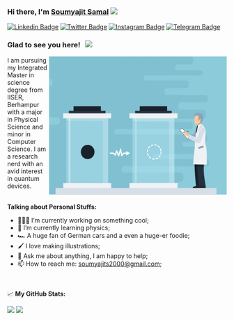 ### Hi there, I'm <a href="https://gkassym.netlify.app" target="_blank">Soumyajit Samal</a> <img src="https://media.giphy.com/media/hvRJCLFzcasrR4ia7z/giphy.gif" width="2px">

[![Linkedin Badge](https://img.shields.io/badge/-LinkedIn-0e76a8?style=flat-square&logo=Linkedin&logoColor=white)](https://www.linkedin.com/in/soumyajitsamal/)
[![Twitter Badge](https://img.shields.io/badge/-Twitter-00acee?style=flat-square&logo=Twitter&logoColor=white)](https://twitter.com/soumyajit140300)
[![Instagram Badge](https://img.shields.io/badge/-Instagram-e4405f?style=flat-square&logo=Instagram&logoColor=white)](https://www.instagram.com/soumyajit.14/)
[![Telegram Badge](https://img.shields.io/badge/-Quora-9F2100?style=flat-square&logo=Quora&logoColor=white)](https://www.quora.com/profile/Soumyajit-Samal-2)

### Glad to see you here! &nbsp; ![](https://visitor-badge.glitch.me/badge?page_id=soumyajits2000.soumyajits2000)
<img align="right" alt="GIF" src="Presentation1.gif" width="408" height="318" />
I am pursuing my Integrated Master in science degree from IISER, Berhampur with a major in Physical Science and minor in Computer Science. I am a research nerd with an avid interest in quantum devices. 


<br>
<br>

**Talking about Personal Stuffs:**

- 👨🏻‍💻 I’m currently working on something cool;
- 🚀 I’m currently learning physics;
- 🏎️ A huge fan of German cars and a even a huge-er foodie;
- 🖌️ I love making illustrations;
- 💬 Ask me about anything, I am happy to help;
- 📫 How to reach me: soumyajits2000@gmail.com;

</br>

📈 **My GitHub Stats:**

<p>
  <img height="180em" src="https://github-readme-stats.vercel.app/api?username=soumyajits2000&show_icons=true&hide_border=true&&count_private=true&include_all_commits=true" />
  <img height="180em" src="https://github-readme-stats.vercel.app/api/top-langs/?username=soumyajits2000&exclude_repo=KNN-Image-Classification&show_icons=true&hide_border=true&layout=compact&langs_count=8"/>
</p>




